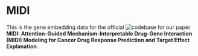 # MIDI
This is the gene embedding data for the official ![codebase](https://github.com/Tingyiwanyan/Michanism_Interpretable_Drug_Gene_Interaction_Modelling) for our paper **MIDI: Attention-Guided Mechanism-Interpretable Drug-Gene Interaction (MIDI) Modeling for Cancer Drug Response Prediction and Target Effect Explanation**.


